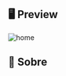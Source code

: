 ## 🖥  Preview

![home](https://user-images.githubusercontent.com/56925726/192164013-141a3e16-dcee-4e23-a6d1-1cc5b75164a4.png)

## 📖 Sobre

<!-- npm run dev
para rodar o projeto-> 
